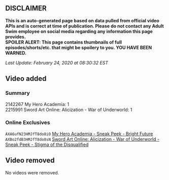 ## DISCLAIMER
**This is an auto-generated page based on data pulled from official video APIs and is correct at time of publication. Please do not contact any Adult Swim employee on social media regarding any information this page provides.**  
**SPOILER ALERT: This page contains thumbnails of full episodes/shorts/etc. that might be spoilery to you. YOU HAVE BEEN WARNED.**  

_Last Update: February 24, 2020 at 08:30:32 EST_
## Video added
### Summary
2142267 My Hero Academia: 1  
2215991 Sword Art Online: Alicization - War of Underworld: 1  
### Online Exclusives
`AXA6ufN23HMJfT8do8iO` [My Hero Academia - Sneak Peek - Bright Future](https://www.adultswim.com/videos/my-hero-academia/sneak-peek-bright-future)  
`AXBo2fdB3HMJfT8do8sN` [Sword Art Online: Alicization - War of Underworld - Sneak Peek - Stigma of the Disqualified](https://www.adultswim.com/videos/sword-art-online-alicization-war-of-underworld/sneak-peek-stigma-of-the-disqualified)  
## Video removed
No videos were removed.  
